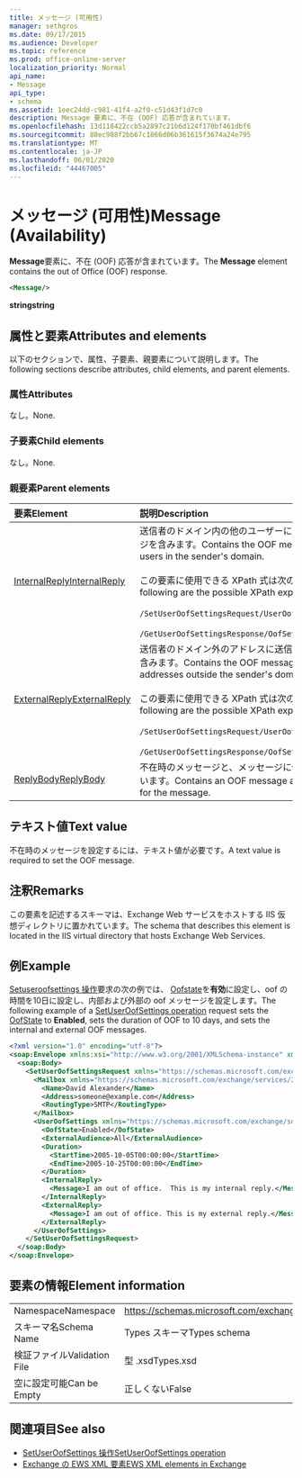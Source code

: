 ```yaml
---
title: メッセージ (可用性)
manager: sethgros
ms.date: 09/17/2015
ms.audience: Developer
ms.topic: reference
ms.prod: office-online-server
localization_priority: Normal
api_name:
- Message
api_type:
- schema
ms.assetid: 1eec24dd-c981-41f4-a2f0-c51d43f1d7c0
description: Message 要素に、不在 (OOF) 応答が含まれています。
ms.openlocfilehash: 13d118422ccb5a2897c21b6d124f170bf461dbf6
ms.sourcegitcommit: 88ec988f2bb67c1866d06b361615f3674a24e795
ms.translationtype: MT
ms.contentlocale: ja-JP
ms.lasthandoff: 06/01/2020
ms.locfileid: "44467005"
---
```

# <a name="message-availability"></a><span data-ttu-id="ac074-103">メッセージ (可用性)</span><span class="sxs-lookup"><span data-stu-id="ac074-103">Message (Availability)</span></span>

<span data-ttu-id="ac074-104">**Message**要素に、不在 (OOF) 応答が含まれています。</span><span class="sxs-lookup"><span data-stu-id="ac074-104">The **Message** element contains the out of Office (OOF) response.</span></span> 
  
```xml
<Message/> 
```

 <span data-ttu-id="ac074-105">**string**</span><span class="sxs-lookup"><span data-stu-id="ac074-105">**string**</span></span>
## <a name="attributes-and-elements"></a><span data-ttu-id="ac074-106">属性と要素</span><span class="sxs-lookup"><span data-stu-id="ac074-106">Attributes and elements</span></span>

<span data-ttu-id="ac074-107">以下のセクションで、属性、子要素、親要素について説明します。</span><span class="sxs-lookup"><span data-stu-id="ac074-107">The following sections describe attributes, child elements, and parent elements.</span></span>
  
### <a name="attributes"></a><span data-ttu-id="ac074-108">属性</span><span class="sxs-lookup"><span data-stu-id="ac074-108">Attributes</span></span>

<span data-ttu-id="ac074-109">なし。</span><span class="sxs-lookup"><span data-stu-id="ac074-109">None.</span></span>
  
### <a name="child-elements"></a><span data-ttu-id="ac074-110">子要素</span><span class="sxs-lookup"><span data-stu-id="ac074-110">Child elements</span></span>

<span data-ttu-id="ac074-111">なし。</span><span class="sxs-lookup"><span data-stu-id="ac074-111">None.</span></span>
  
### <a name="parent-elements"></a><span data-ttu-id="ac074-112">親要素</span><span class="sxs-lookup"><span data-stu-id="ac074-112">Parent elements</span></span>

|<span data-ttu-id="ac074-113">**要素**</span><span class="sxs-lookup"><span data-stu-id="ac074-113">**Element**</span></span>|<span data-ttu-id="ac074-114">**説明**</span><span class="sxs-lookup"><span data-stu-id="ac074-114">**Description**</span></span>|
|:-----|:-----|
|[<span data-ttu-id="ac074-115">InternalReply</span><span class="sxs-lookup"><span data-stu-id="ac074-115">InternalReply</span></span>](internalreply.md) <br/> | <span data-ttu-id="ac074-116">送信者のドメイン内の他のユーザーに送信される OOF メッセージを含みます。</span><span class="sxs-lookup"><span data-stu-id="ac074-116">Contains the OOF message sent to other users in the sender's domain.</span></span> <br/> <br/>  <span data-ttu-id="ac074-117">この要素に使用できる XPath 式は次のとおりです。</span><span class="sxs-lookup"><span data-stu-id="ac074-117">The following are the possible XPath expressions to this element:</span></span> <br/> <br/>  `/SetUserOofSettingsRequest/UserOofSettings/InternalReply` <br/><br/>  `/GetUserOofSettingsResponse/OofSettings/InternalReply` <br/> |
|[<span data-ttu-id="ac074-118">ExternalReply</span><span class="sxs-lookup"><span data-stu-id="ac074-118">ExternalReply</span></span>](externalreply.md) <br/> | <span data-ttu-id="ac074-119">送信者のドメイン外のアドレスに送信される OOF メッセージを含みます。</span><span class="sxs-lookup"><span data-stu-id="ac074-119">Contains the OOF message that is sent to addresses outside the sender's domain.</span></span>  <br/> <br/> <span data-ttu-id="ac074-120">この要素に使用できる XPath 式は次のとおりです。</span><span class="sxs-lookup"><span data-stu-id="ac074-120">The following are the possible XPath expressions to this element:</span></span>  <br/><br/>  `/SetUserOofSettingsRequest/UserOofSettings/ExternalReply` <br/><br/>  `/GetUserOofSettingsResponse/OofSettings/ExternalReply` <br/> |
|[<span data-ttu-id="ac074-121">ReplyBody</span><span class="sxs-lookup"><span data-stu-id="ac074-121">ReplyBody</span></span>](replybody.md) <br/> |<span data-ttu-id="ac074-122">不在時のメッセージと、メッセージに使用する言語が含まれています。</span><span class="sxs-lookup"><span data-stu-id="ac074-122">Contains an OOF message and the language used for the message.</span></span>  <br/> |
   
## <a name="text-value"></a><span data-ttu-id="ac074-123">テキスト値</span><span class="sxs-lookup"><span data-stu-id="ac074-123">Text value</span></span>

<span data-ttu-id="ac074-124">不在時のメッセージを設定するには、テキスト値が必要です。</span><span class="sxs-lookup"><span data-stu-id="ac074-124">A text value is required to set the OOF message.</span></span>
  
## <a name="remarks"></a><span data-ttu-id="ac074-125">注釈</span><span class="sxs-lookup"><span data-stu-id="ac074-125">Remarks</span></span>

<span data-ttu-id="ac074-126">この要素を記述するスキーマは、Exchange Web サービスをホストする IIS 仮想ディレクトリに置かれています。</span><span class="sxs-lookup"><span data-stu-id="ac074-126">The schema that describes this element is located in the IIS virtual directory that hosts Exchange Web Services.</span></span>
  
## <a name="example"></a><span data-ttu-id="ac074-127">例</span><span class="sxs-lookup"><span data-stu-id="ac074-127">Example</span></span>

<span data-ttu-id="ac074-128">[Setuseroofsettings 操作](setuseroofsettings-operation.md)要求の次の例では、 [Oofstate](oofstate.md)を**有効**に設定し、oof の時間を10日に設定し、内部および外部の oof メッセージを設定します。</span><span class="sxs-lookup"><span data-stu-id="ac074-128">The following example of a [SetUserOofSettings operation](setuseroofsettings-operation.md) request sets the [OofState](oofstate.md) to **Enabled**, sets the duration of OOF to 10 days, and sets the internal and external OOF messages.</span></span>
  
```XML
<?xml version="1.0" encoding="utf-8"?>
<soap:Envelope xmlns:xsi="http://www.w3.org/2001/XMLSchema-instance" xmlns:xsd="http://www.w3.org/2001/XMLSchema" xmlns:soap="http://schemas.xmlsoap.org/soap/envelope/">
  <soap:Body>
    <SetUserOofSettingsRequest xmlns="https://schemas.microsoft.com/exchange/services/2006/messages">
      <Mailbox xmlns="https://schemas.microsoft.com/exchange/services/2006/types">
        <Name>David Alexander</Name>
        <Address>someone@example.com</Address>
        <RoutingType>SMTP</RoutingType>
      </Mailbox>
      <UserOofSettings xmlns="https://schemas.microsoft.com/exchange/services/2006/types">
        <OofState>Enabled</OofState>
        <ExternalAudience>All</ExternalAudience>
        <Duration>
          <StartTime>2005-10-05T00:00:00</StartTime>
          <EndTime>2005-10-25T00:00:00</EndTime>
        </Duration>
        <InternalReply>
          <Message>I am out of office.  This is my internal reply.</Message>
        </InternalReply>
        <ExternalReply>
          <Message>I am out of office. This is my external reply.</Message>
        </ExternalReply>
      </UserOofSettings>
    </SetUserOofSettingsRequest>
  </soap:Body>
</soap:Envelope>
```

## <a name="element-information"></a><span data-ttu-id="ac074-129">要素の情報</span><span class="sxs-lookup"><span data-stu-id="ac074-129">Element information</span></span>

|||
|:-----|:-----|
|<span data-ttu-id="ac074-130">Namespace</span><span class="sxs-lookup"><span data-stu-id="ac074-130">Namespace</span></span>  <br/> |https://schemas.microsoft.com/exchange/services/2006/types  <br/> |
|<span data-ttu-id="ac074-131">スキーマ名</span><span class="sxs-lookup"><span data-stu-id="ac074-131">Schema Name</span></span>  <br/> |<span data-ttu-id="ac074-132">Types スキーマ</span><span class="sxs-lookup"><span data-stu-id="ac074-132">Types schema</span></span>  <br/> |
|<span data-ttu-id="ac074-133">検証ファイル</span><span class="sxs-lookup"><span data-stu-id="ac074-133">Validation File</span></span>  <br/> |<span data-ttu-id="ac074-134">型 .xsd</span><span class="sxs-lookup"><span data-stu-id="ac074-134">Types.xsd</span></span>  <br/> |
|<span data-ttu-id="ac074-135">空に設定可能</span><span class="sxs-lookup"><span data-stu-id="ac074-135">Can be Empty</span></span>  <br/> |<span data-ttu-id="ac074-136">正しくない</span><span class="sxs-lookup"><span data-stu-id="ac074-136">False</span></span>  <br/> |
   
## <a name="see-also"></a><span data-ttu-id="ac074-137">関連項目</span><span class="sxs-lookup"><span data-stu-id="ac074-137">See also</span></span>

- [<span data-ttu-id="ac074-138">SetUserOofSettings 操作</span><span class="sxs-lookup"><span data-stu-id="ac074-138">SetUserOofSettings operation</span></span>](setuseroofsettings-operation.md)
- [<span data-ttu-id="ac074-139">Exchange の EWS XML 要素</span><span class="sxs-lookup"><span data-stu-id="ac074-139">EWS XML elements in Exchange</span></span>](ews-xml-elements-in-exchange.md)

